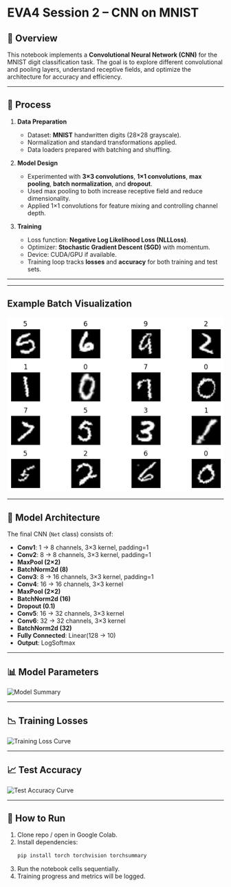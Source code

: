 # EVA4 Session 2 – CNN on MNIST  

## 📌 Overview  
This notebook implements a **Convolutional Neural Network (CNN)** for the MNIST digit classification task. The goal is to explore different convolutional and pooling layers, understand receptive fields, and optimize the architecture for accuracy and efficiency.  

---

## 🔄 Process  
1. **Data Preparation**
   - Dataset: **MNIST** handwritten digits (28×28 grayscale).
   - Normalization and standard transformations applied.  
   - Data loaders prepared with batching and shuffling.

2. **Model Design**
   - Experimented with **3×3 convolutions**, **1×1 convolutions**, **max pooling**, **batch normalization**, and **dropout**.  
   - Used max pooling to both increase receptive field and reduce dimensionality.  
   - Applied 1×1 convolutions for feature mixing and controlling channel depth.  

3. **Training**
   - Loss function: **Negative Log Likelihood Loss (NLLLoss)**.  
   - Optimizer: **Stochastic Gradient Descent (SGD)** with momentum.  
   - Device: CUDA/GPU if available.  
   - Training loop tracks **losses** and **accuracy** for both training and test sets.  

---
---

## Example Batch Visualization

<img src="msnit.png" alt="MNIST batch visualization" width="600"/>

---

## 🧠 Model Architecture  
The final CNN (`Net` class) consists of:  

- **Conv1**: 1 → 8 channels, 3×3 kernel, padding=1  
- **Conv2**: 8 → 8 channels, 3×3 kernel, padding=1  
- **MaxPool (2×2)**  
- **BatchNorm2d (8)**  
- **Conv3**: 8 → 16 channels, 3×3 kernel, padding=1  
- **Conv4**: 16 → 16 channels, 3×3 kernel  
- **MaxPool (2×2)**  
- **BatchNorm2d (16)**  
- **Dropout (0.1)**  
- **Conv5**: 16 → 32 channels, 3×3 kernel  
- **Conv6**: 32 → 32 channels, 3×3 kernel  
- **BatchNorm2d (32)**  
- **Fully Connected**: Linear(128 → 10)  
- **Output**: LogSoftmax  

---

## 📊 Model Parameters
![Model Summary](model_summary.png)  

---

## 📉 Training Losses
![Training Loss Curve](training_loss.png)  

---

## 📈 Test Accuracy
![Test Accuracy Curve](test_accuracy.png)  

---

## 🚀 How to Run  
1. Clone repo / open in Google Colab.  
2. Install dependencies:
   ```bash
   pip install torch torchvision torchsummary
3. Run the notebook cells sequentially.
4. Training progress and metrics will be logged.
   
